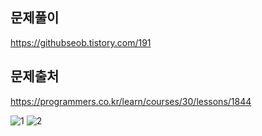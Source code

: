 ## 문제풀이
https://githubseob.tistory.com/191
## 문제출처
https://programmers.co.kr/learn/courses/30/lessons/1844

![1](https://user-images.githubusercontent.com/83795383/164232976-3d9adf2f-e942-48d3-8f6a-28319a1a725e.jpg)
![2](https://user-images.githubusercontent.com/83795383/164232983-bbb32954-1163-4b68-ae90-931d60e63a17.jpg)
